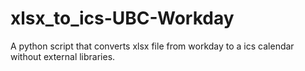 # xlsx_to_ics-UBC-Workday
A python script that converts xlsx file from workday to a ics calendar without external libraries.
